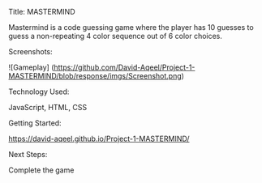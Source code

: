 Title: MASTERMIND

Mastermind is a code guessing game where the player has 10 guesses to guess a non-repeating 4 color sequence out of 6 color choices.


Screenshots:

![Gameplay] (https://github.com/David-Aqeel/Project-1-MASTERMIND/blob/response/imgs/Screenshot.png)


Technology Used: 

JavaScript, HTML, CSS

Getting Started:

https://david-aqeel.github.io/Project-1-MASTERMIND/

Next Steps: 

Complete the game
